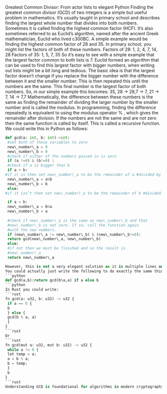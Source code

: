 Greatest Common Divisor: From actor lists to elegant Python
Finding the greatest common divisor (GCD) of two integers is a simple but useful problem in mathematics. It’s usually taught in primary school and describes finding the largest whole number that divides into both numbers. Sometimes it is called finding the highest common factor (HCF). It’s also sometimes referred to as Euclid’s algorithm, named after the ancient Greek mathematician, Euclid who lived c300BC. 
A simple example would be finding the highest common factor of 28 and 35.
In primary school, you might list the factors of both of these numbers.
Factors of 28: 1, 2, 4, 7, 14, 28
Factors of 35: 1, 5, 7, 35
So it’s easy to see with a simple example that the largest factor common to both lists is 7.
Euclid formed an algorithm that can be used to find this largest factor with bigger numbers, when writing out lists might be a bit long and tedious.
The basic idea is that the largest factor doesn’t change if you replace the bigger number with the difference between it and the smaller number. This is then repeated this until the numbers are the same. This final number is the largest factor of both numbers. So, in our simple example this becomes:
35, 28 -> 28,7 -> 7, 21 -> 7, 14 -> 7,7
Mathematically, the difference between these numbers is the same as finding the remainder of dividing the larger number by the smaller number and is called the modulus. In programming, finding the difference repeatedly is equivalent to using the modulus operator % , which gives the remainder after division. If the numbers are not the same and are not zero then the same function is called by itself. This is called a recursive function.
We could write this in Python as follows:
```python
def gcd(a: int, b: int)->int:
 #set both of these variables to zero
 new\_number\_a = 0
 new\_number\_b = 0
 #check if either of the numbers passed in is zero
 if (a !=0) & (b!=0) :
 #check if a is bigger than b
 if a > b:
#if it is then set new\_number\_a to be the remainder of a #divided by b and set new\_number\_b to be b.
 new\_number\_a = a%b
 new\_number\_b = b
 else:
#if it isn’t then set new\_number\_a to be the remainder of b #divided by a and set new\_number\_b to be a.

 if a < b:
 new\_number\_a = b%a
 new\_number\_b = a
 
 #check if new\_number\_a is the same as new\_number\_b and that
 #new\_number\_b is not zero. If so, call the function again 
 #with the new numbers.
 if (new\_number\_a != new\_number\_b) & (new\_number\_b!=0):
 return gcd(new\_number\_a, new\_number\_b)
 else:
 #if not then we must be finished and so the result is 
 #new\_number\_a
 return new\_number\_a
```
```python
However, this is not a very elegant solution as it is multiple lines and calculations and the same result can be found with a lot fewer operations. 
You could actually just write the following to do exactly the same thing.
```python
def gcd(a,b):return gcd(b%a,a) if a else b
```python
In Rust you could write:
```rust
fn gcd(a: u32, b: u32) -> u32 {
 if a == 0 {
 b
 } else {
 gcd(b % a, a)
 }
}
```rust
Or
```rust
fn gcd(mut a: u32, mut b: u32) -> u32 {
 while a != 0 {
 let temp = a;
 a = b % a;
 b = temp;
 }
 b
}
```rust
Understanding GCD is foundational for algorithms in modern cryptography, including RSA and modular arithmetic.